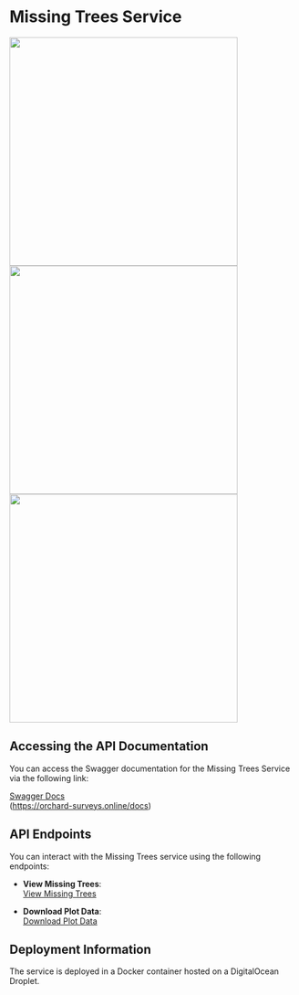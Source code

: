# Missing Trees Service

<img src="https://github.com/user-attachments/assets/22818d30-2555-4d12-bc92-e7ed002f3719" width="400" />
<img src="https://github.com/user-attachments/assets/6747d277-e7fa-45fe-b079-261a1450f092" width="400" />
<img src="https://github.com/user-attachments/assets/560f37b5-f722-46fc-8454-3cfd5384f4ba" width="400" />

## Accessing the API Documentation

You can access the Swagger documentation for the Missing Trees Service via the following link:

[Swagger Docs](https://orchard-surveys.online/docs)  
(https://orchard-surveys.online/docs)

## API Endpoints

You can interact with the Missing Trees service using the following endpoints:

- **View Missing Trees**:  
  [View Missing Trees](https://orchard-surveys.online/orchards/216269/missing-trees)

- **Download Plot Data**:  
  [Download Plot Data](https://orchard-surveys.online/orchards/216269/plot/download)

## Deployment Information

The service is deployed in a Docker container hosted on a DigitalOcean Droplet.
